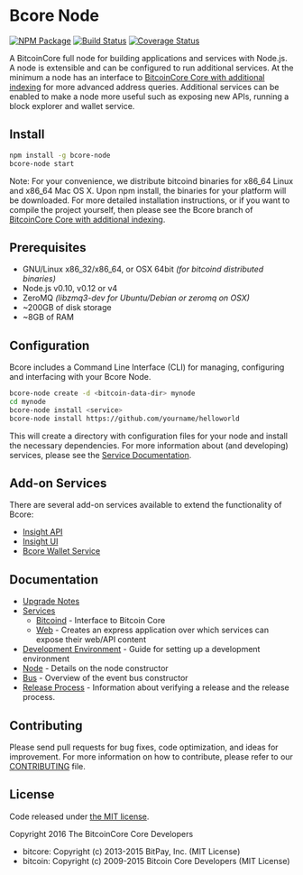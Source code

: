 Bcore Node
============

[![NPM Package](https://img.shields.io/npm/v/bcore-node.svg?style=flat-square)](https://www.npmjs.org/package/bcore-node)
[![Build Status](https://img.shields.io/travis/viacoin/bcore-node.svg?branch=master&style=flat-square)](https://travis-ci.org/viacoin/bcore-node)
[![Coverage Status](https://img.shields.io/coveralls/viacoin/bcore-node.svg?style=flat-square)](https://coveralls.io/r/viacoin/bcore-node)

A BitcoinCore full node for building applications and services with Node.js. A node is extensible and can be configured to run additional services. At the minimum a node has an interface to [BitcoinCore Core with additional indexing](https://github.com/viacoin/bcore) for more advanced address queries. Additional services can be enabled to make a node more useful such as exposing new APIs, running a block explorer and wallet service.

## Install

```bash
npm install -g bcore-node
bcore-node start
```

Note: For your convenience, we distribute bitcoind binaries for x86_64 Linux and x86_64 Mac OS X. Upon npm install, the binaries for your platform will be downloaded. For more detailed installation instructions, or if you want to compile the project yourself, then please see the Bcore branch of [BitcoinCore Core with additional indexing](https://github.com/bitcoin-cored/bcore).

## Prerequisites

- GNU/Linux x86_32/x86_64, or OSX 64bit *(for bitcoind distributed binaries)*
- Node.js v0.10, v0.12 or v4
- ZeroMQ *(libzmq3-dev for Ubuntu/Debian or zeromq on OSX)*
- ~200GB of disk storage
- ~8GB of RAM

## Configuration

Bcore includes a Command Line Interface (CLI) for managing, configuring and interfacing with your Bcore Node.

```bash
bcore-node create -d <bitcoin-data-dir> mynode
cd mynode
bcore-node install <service>
bcore-node install https://github.com/yourname/helloworld
```

This will create a directory with configuration files for your node and install the necessary dependencies. For more information about (and developing) services, please see the [Service Documentation](docs/services.md).

## Add-on Services

There are several add-on services available to extend the functionality of Bcore:

- [Insight API](https://github.com/bitpay/insight-api)
- [Insight UI](https://github.com/bitpay/insight-ui)
- [Bcore Wallet Service](https://github.com/bitpay/bitcore-wallet-service)

## Documentation

- [Upgrade Notes](docs/upgrade.md)
- [Services](docs/services.md)
  - [Bitcoind](docs/services/bitcoind.md) - Interface to Bitcoin Core
  - [Web](docs/services/web.md) - Creates an express application over which services can expose their web/API content
- [Development Environment](docs/development.md) - Guide for setting up a development environment
- [Node](docs/node.md) - Details on the node constructor
- [Bus](docs/bus.md) - Overview of the event bus constructor
- [Release Process](docs/release.md) - Information about verifying a release and the release process.

## Contributing

Please send pull requests for bug fixes, code optimization, and ideas for improvement. For more information on how to contribute, please refer to our [CONTRIBUTING](https://github.com/bitcoin-cored/bcore/blob/master/CONTRIBUTING.md) file.

## License

Code released under [the MIT license](https://github.com/bitcoin-cored/bcore-node/blob/master/LICENSE).

Copyright 2016 The BitcoinCore Core Developers

- bitcore: Copyright (c) 2013-2015 BitPay, Inc. (MIT License)
- bitcoin: Copyright (c) 2009-2015 Bitcoin Core Developers (MIT License)
